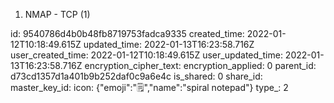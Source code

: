 1. NMAP - TCP (1)

id: 9540786d4b0b48fb8719753fadca9335
created_time: 2022-01-12T10:18:49.615Z
updated_time: 2022-01-13T16:23:58.716Z
user_created_time: 2022-01-12T10:18:49.615Z
user_updated_time: 2022-01-13T16:23:58.716Z
encryption_cipher_text: 
encryption_applied: 0
parent_id: d73cd1357d1a401b9b252daf0c9a6e4c
is_shared: 0
share_id: 
master_key_id: 
icon: {"emoji":"🗒️","name":"spiral notepad"}
type_: 2